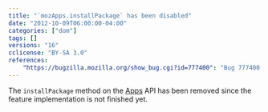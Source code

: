 ```yaml
---
title: "`mozApps.installPackage` has been disabled"
date: "2012-10-09T06:00:00-04:00"
categories: ["dom"]
tags: []
versions: "16"
cclicense: "BY-SA 3.0"
references:
    "https://bugzilla.mozilla.org/show_bug.cgi?id=777400": "Bug 777400 – disable mozApps.installPackage API in Firefox for Desktop and Android"
---
```

The `installPackage` method on the [Apps](https://developer.mozilla.org/en-US/docs/Web/API/DOMApplicationsRegistry) API has been removed since the feature implementation is not finished yet.
